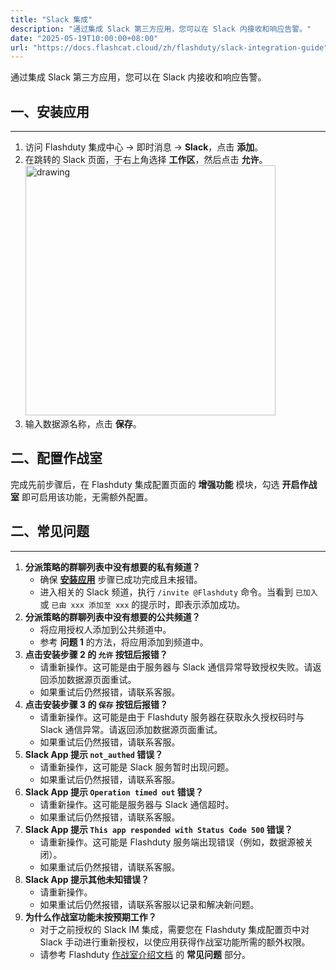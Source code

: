 ```yaml
---
title: "Slack 集成"
description: "通过集成 Slack 第三方应用，您可以在 Slack 内接收和响应告警。"
date: "2025-05-19T10:00:00+08:00"
url: "https://docs.flashcat.cloud/zh/flashduty/slack-integration-guide"
---
```


通过集成 Slack 第三方应用，您可以在 Slack 内接收和响应告警。

<span id="install-app"></span>

## 一、安装应用

---

1. 访问 Flashduty 集成中心 → 即时消息 → **Slack**，点击 **添加**。
2. 在跳转的 Slack 页面，于右上角选择 **工作区**，然后点击 **允许**。
   <img src="https://download.flashcat.cloud/flashduty/integration/slack/slack_app_options.png" alt="drawing" width="400"/>
3. 输入数据源名称，点击 **保存**。

## 二、配置作战室

完成先前步骤后，在 Flashduty 集成配置页面的 **增强功能** 模块，勾选 **开启作战室** 即可启用该功能，无需额外配置。

## 二、常见问题

---

1. **分派策略的群聊列表中没有想要的私有频道？**
   - 确保 [**安装应用**](#install-app) 步骤已成功完成且未报错。
   - 进入相关的 Slack 频道，执行 `/invite @Flashduty` 命令。当看到 `已加入` 或 `已由 xxx 添加至 xxx` 的提示时，即表示添加成功。
2. **分派策略的群聊列表中没有想要的公共频道？**
   - 将应用授权人添加到公共频道中。
   - 参考 **问题 1** 的方法，将应用添加到频道中。
3. **点击安装步骤 2 的 `允许` 按钮后报错？**
   - 请重新操作。这可能是由于服务器与 Slack 通信异常导致授权失败。请返回添加数据源页面重试。
   - 如果重试后仍然报错，请联系客服。
4. **点击安装步骤 3 的 `保存` 按钮后报错？**
   - 请重新操作。这可能是由于 Flashduty 服务器在获取永久授权码时与 Slack 通信异常。请返回添加数据源页面重试。
   - 如果重试后仍然报错，请联系客服。
5. **Slack App 提示 `not_authed` 错误？**
   - 请重新操作，这可能是 Slack 服务暂时出现问题。
   - 如果重试后仍然报错，请联系客服。
6. **Slack App 提示 `Operation timed out` 错误？**
   - 请重新操作。这可能是服务器与 Slack 通信超时。
   - 如果重试后仍然报错，请联系客服。
7. **Slack App 提示 `This app responded with Status Code 500` 错误？**
   - 请重新操作。这可能是 Flashduty 服务端出现错误（例如，数据源被关闭）。
   - 如果重试后仍然报错，请联系客服。
8. **Slack App 提示其他未知错误？**
   - 请重新操作。
   - 如果重试后仍然报错，请联系客服以记录和解决新问题。
9. **为什么作战室功能未按预期工作？**
   - 对于之前授权的 Slack IM 集成，需要您在 Flashduty 集成配置页中对 Slack 手动进行重新授权，以使应用获得作战室功能所需的额外权限。
   - 请参考 Flashduty [作战室介绍文档](https://docs.flashcat.cloud/zh/flashduty/war-room) 的 **常见问题** 部分。
